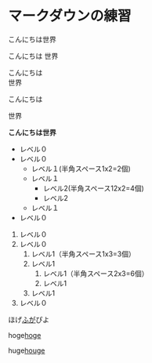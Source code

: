 # マークダウンの練習
こんにちは世界

こんにちは
世界

こんにちは  
世界

こんにちは

世界

**こんにちは世界**

- レベル０
- レベル０
  - レベル１(半角スペース1x2=2個)
  - レベル１
    - レベル2(半角スペース12x2=4個)
    - レベル2
  - レベル１
- レベル０

1. レベル０
1. レベル０
   1. レベル1（半角スペース1x3=3個）
   1. レベル1
      1. レベル1（半角スペース2x3=6個）
      1. レベル1
   1. レベル1
1. レベル０

ほげ[ふが](https://github.com/)ぴよ

hoge[hoge](./hoge.md)

huge[houge](./huga/huga.md)